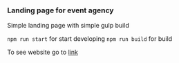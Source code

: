### Landing page for event agency

Simple landing page with simple gulp build

`npm run start` for start developing
`npm run build` for build

To see website go to [link](https://dihlofos.github.io/vector/build/)
